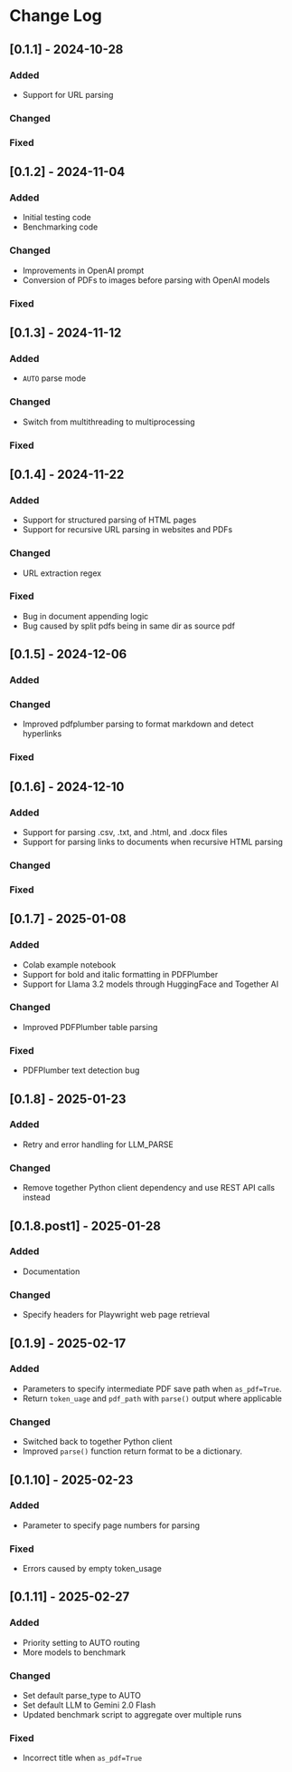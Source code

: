 # Change Log

## [0.1.1] - 2024-10-28

### Added
- Support for URL parsing

### Changed

### Fixed

## [0.1.2] - 2024-11-04

### Added
- Initial testing code
- Benchmarking code

### Changed
- Improvements in OpenAI prompt
- Conversion of PDFs to images before parsing with OpenAI models

### Fixed


## [0.1.3] - 2024-11-12

### Added
- `AUTO` parse mode

### Changed
- Switch from multithreading to multiprocessing

### Fixed

## [0.1.4] - 2024-11-22

### Added
- Support for structured parsing of HTML pages
- Support for recursive URL parsing in websites and PDFs

### Changed
- URL extraction regex

### Fixed
- Bug in document appending logic
- Bug caused by split pdfs being in same dir as source pdf

## [0.1.5] - 2024-12-06

### Added

### Changed
- Improved pdfplumber parsing to format markdown and detect hyperlinks

### Fixed

## [0.1.6] - 2024-12-10

### Added
* Support for parsing .csv, .txt, and .html, and .docx files
* Support for parsing links to documents when recursive HTML parsing

### Changed

### Fixed

## [0.1.7] - 2025-01-08

### Added
* Colab example notebook
* Support for bold and italic formatting in PDFPlumber
* Support for Llama 3.2 models through HuggingFace and Together AI

### Changed
* Improved PDFPlumber table parsing

### Fixed
* PDFPlumber text detection bug

## [0.1.8] - 2025-01-23

### Added
* Retry and error handling for LLM_PARSE

### Changed
* Remove together Python client dependency and use REST API calls instead

## [0.1.8.post1] - 2025-01-28

### Added
* Documentation

### Changed
* Specify headers for Playwright web page retrieval

## [0.1.9] - 2025-02-17

### Added
- Parameters to specify intermediate PDF save path when `as_pdf=True`.
- Return `token_uage` and `pdf_path` with `parse()` output where applicable

### Changed
- Switched back to together Python client
- Improved `parse()` function return format to be a dictionary.


## [0.1.10] - 2025-02-23

### Added
- Parameter to specify page numbers for parsing

### Fixed
- Errors caused by empty token_usage

## [0.1.11] - 2025-02-27

### Added
- Priority setting to AUTO routing
- More models to benchmark

### Changed
- Set default parse_type to AUTO
- Set default LLM to Gemini 2.0 Flash
- Updated benchmark script to aggregate over multiple runs

### Fixed
- Incorrect title when `as_pdf=True`
